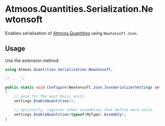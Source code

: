 # Atmoos.Quantities.Serialization.Newtonsoft

Enables serialisation of [Atmoos.Quantities](https://www.nuget.org/packages/Atmoos.Quantities/) using `Newtonsoft.Json`.

## Usage

Use the extension method:

```csharp
using Atmoos.Quantities.Serialization.Newtonsoft;

/* ... */

public static void Configure(Newtonsoft.Json.JsonSerializerSettings settings)
{
    // good for the most basic units.
    settings.EnableQuantities();

    // optionally, register other assemblies that define more units.
    settings.EnableQuantities(typeof(MyType).Assembly);
}
```
